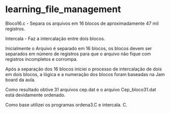# learning_file_management
Bloco16.c - Separa os arquivos em 16 blocos de aproximadamente 47 mil registros.

Intercala - Faz a intercalação entre dois blocos.

Inicialmente o Arquivo é separado em 16 blocos, os blocos devem ser separados em número de registros para que o arquivo não fique com registros incompletos e corrompa.

Após a separação dos 16 blocos iniciei o processo de intercalação de dois em dois blocos, a lógica e a numeração dos blocos foram baseadas na Jam board da aula.

Como resultado obtive 31 arquivos cep.dat e o arquivo Cep_bloco31.dat está devidamente ordenado.

Como base utilizei os programas ordena3.C e intercala. C.
